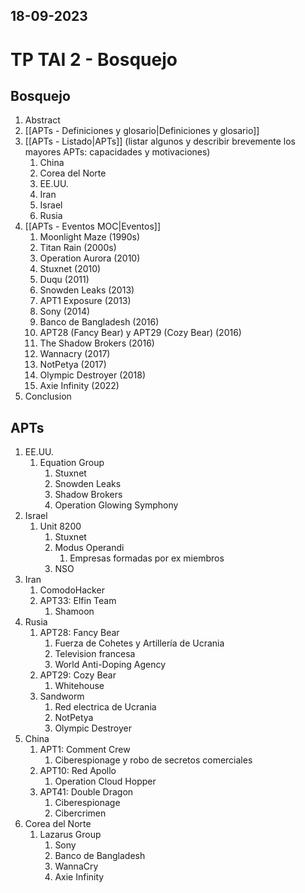 18-09-2023
---
# TP TAI 2 - Bosquejo

## Bosquejo
1. Abstract
2. [[APTs - Definiciones y glosario|Definiciones y glosario]]
3. [[APTs - Listado|APTs]] (listar algunos y describir brevemente los mayores APTs: capacidades y motivaciones)
	1. China
	2. Corea del Norte
	3. EE.UU.
	4. Iran
	5. Israel
	6. Rusia
4. [[APTs - Eventos MOC|Eventos]]
	1. Moonlight Maze (1990s)
	2. Titan Rain (2000s)
	3. Operation Aurora (2010)
	4. Stuxnet (2010)
	5. Duqu (2011)
	6. Snowden Leaks (2013)
	7. APT1 Exposure (2013)
	8. Sony (2014)
	9. Banco de Bangladesh (2016)
	10. APT28 (Fancy Bear) y APT29 (Cozy Bear) (2016)
	11. The Shadow Brokers (2016)
	12. Wannacry (2017)
	13. NotPetya (2017)
	14. Olympic Destroyer (2018)
	15. Axie Infinity (2022)
5. Conclusion

## APTs
1. EE.UU.
	1. Equation Group
		1. Stuxnet
		2. Snowden Leaks
		3. Shadow Brokers
		4. Operation Glowing Symphony
2. Israel
	1. Unit 8200
		1. Stuxnet
		2. Modus Operandi
			1. Empresas formadas por ex miembros
		3. NSO
3. Iran
	1. ComodoHacker
	2. APT33: Elfin Team
		1. Shamoon
4. Rusia
	1. APT28: Fancy Bear
		1. Fuerza de Cohetes y Artillería de Ucrania
		2. Television francesa
		3. World Anti-Doping Agency
	2. APT29: Cozy Bear
		1. Whitehouse
	3. Sandworm
		1. Red electrica de Ucrania
		2. NotPetya
		3. Olympic Destroyer
5. China
	1. APT1: Comment Crew
		1. Ciberespionage y robo de secretos comerciales
	2. APT10: Red Apollo
		1. Operation Cloud Hopper
	3. APT41: Double Dragon
		1. Ciberespionage
		2. Cibercrimen
6. Corea del Norte
	1. Lazarus Group
		1. Sony
		2. Banco de Bangladesh
		3. WannaCry
		4. Axie Infinity
